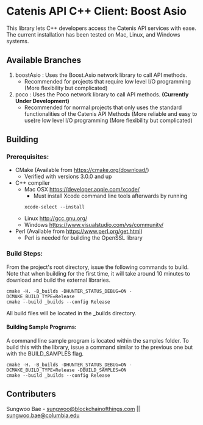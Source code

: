 # Catenis API C++ Client: Boost Asio
This library lets C++ developers access the Catenis API services with ease. The current installation has been tested on Mac, Linux, and Windows systems.

## Available Branches
1. boostAsio : Uses the Boost.Asio network library to call API methods.
    - Recommended for projects that require low level I/O programming 
    (More flexibility but complicated)
2. poco : Uses the Poco network library to call API methods. **(Currently Under Development)**
    - Recommended for normal projects that only uses the standard functionalities of the Catenis API Methods 
    (More reliable and easy to use)re low level I/O programming (More flexibility but complicated)

## Building

### Prerequisites:

* CMake (Available from https://cmake.org/download/)
    - Verified with versions 3.0.0 and up
* C++ compiler
    - Mac OSX https://developer.apple.com/xcode/
        - Must install Xcode command line tools afterwards by running
        ```shell
        xcode-select --install
        ```
    - Linux   http://gcc.gnu.org/
    - Windows https://www.visualstudio.com/vs/community/
* Perl (Available from https://www.perl.org/get.html)
    - Perl is needed for building the OpenSSL library

### Build Steps:

From the project's root directory, issue the following commands to build.
Note that when building for the first time, it will take around 10 minutes to download and build the external libraries. 

```shell
cmake -H. -B_builds -DHUNTER_STATUS_DEBUG=ON -DCMAKE_BUILD_TYPE=Release
cmake --build _builds --config Release
```

All build files will be located in the _builds directory.

#### Building Sample Programs:

A command line sample program is located within the samples folder. To build this with the library, issue a command similar to the previous one but with the BUILD_SAMPLES flag.

```shell
cmake -H. -B_builds -DHUNTER_STATUS_DEBUG=ON -DCMAKE_BUILD_TYPE=Release -DBUILD_SAMPLES=ON
cmake --build _builds --config Release
```

## Contributers

Sungwoo Bae - sungwoo@blockchainofthings.com || sungwoo.bae@columbia.edu
